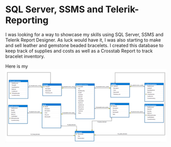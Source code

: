 # SQL Server, SSMS and Telerik-Reporting

I was looking for a way to showcase my skills using SQL Server, SSMS and Telerik Report Designer.  As luck would have it, I was also starting to make and sell leather and gemstone beaded bracelets.  I created this database to keep track of supplies and costs as well as a Crosstab Report to track bracelet inventory.


Here is my ![Bracelet Database Diagram](images/DatabaseDiagramwithFK.png)





